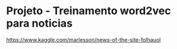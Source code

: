 # Projeto - Treinamento word2vec para noticias

https://www.kaggle.com/marlesson/news-of-the-site-folhauol
